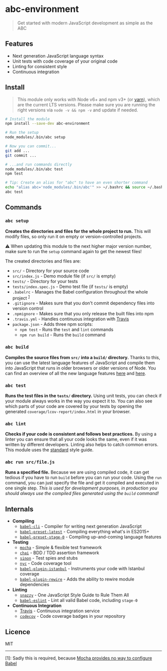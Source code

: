 # abc-environment

> Get started with modern JavaScript development as simple as the ABC

## Features

- Next generation JavaScript language syntax
- Unit tests with code coverage of your original code
- Linting for consistent style
- Continuous integration

## Install

> This module only works with Node v6+ and npm v3+ (or [yarn](https://github.com/yarnpkg/yarn)), which are the current LTS versions. Please make sure you are running the right versions via `node -v && npm -v` and update if needed.

```bash
# Install the module
npm install --save-dev abc-environment

# Run the setup
node_modules/.bin/abc setup

# Now you can commit...
git add ...
git commit ...

# ...and run commands directly
node_modules/.bin/abc test
npm test

# Tip: Create an alias for "abc" to have an even shorter command
echo "alias abc='node_modules/.bin/abc'" >> ~/.bashrc && source ~/.bashrc
abc test
```

## Commands

### `abc setup`

**Creates the directories and files for the whole project to run.** This will modify files, so only run it on empty or version-controlled projects.

⚠️ When updating this module to the next higher major version number, make sure to run the `setup` command again to get the newest files!

The created directories and files are:

- `src/` - Directory for your source code
- `src/index.js` - Demo module file (if `src/` is empty)
- `tests/` - Directory for your tests
- `tests/index.spec.js` - Demo test file (if `tests/` is empty)
- `.babelrc` - Manages the Babel configuration throughout the whole project <sup>[1](#footnote1)</sup>
- `.gitignore` - Makes sure that you don't commit dependency files into version control
- `.npmignore` - Makes sure that you only release the built files into npm
- `.travis.yml` - Handles continuous integration with [Travis](https://travis-ci.org/)
- `package.json` - Adds three npm scripts:
  - `npm test` - Runs the `test` and `lint` commands
  - `npm run build` - Runs the `build` command

### `abc build`

**Compiles the source files from `src/` into a `build/` directory.** Thanks to this, you can use the latest language features of JavaScript and compile them into JavaScript that runs in older browsers or older versions of Node. You can find an overview of all the new language features [here](https://babeljs.io/docs/plugins/preset-stage-0/) and [here](http://babeljs.io/docs/plugins/preset-latest/).

### `abc test`

**Runs the test files in the `tests/` directory.** Using unit tests, you can check if your module always works in the way you expect it to. You can also see which parts of your code are covered by your tests by opening the generated `coverage/lcov-report/index.html` in your browser.

### `abc lint`

**Checks if your code is consistent and follows best practices.** By using a linter you can ensure that all your code looks the same, even if it was written by different developers. Linting also helps to catch common errors. This module uses the [standard](http://standardjs.com/) style guide.

### `abc run src/file.js`

**Runs a specified file.** Because we are using compiled code, it can get tedious if you have to run `build` before you can run your code. Using the `run` command, you can just specify the file and get it compiled and executed in one single step. *This is used for development purposes, in production you should always use the compiled files generated using the `build` command!*

## Internals

- **Compiling**
  - [`babel-cli`](https://github.com/babel/babel) - Compiler for writing next generation JavaScript
  - [`babel-preset-latest`](https://github.com/babel/babel/tree/master/packages/babel-preset-latest) - Compiling everything what's in ES2015+
  - [`babel-preset-stage-0`](https://github.com/babel/babel/tree/master/packages/babel-preset-stage-0) - Compiling up-and-coming language features
- **Testing**
  - [`mocha`](https://github.com/mochajs/mocha) - Simple & flexible test framework
  - [`chai`](https://github.com/chaijs/chai) - BDD / TDD assertion framework
  - [`sinon`](https://github.com/sinonjs/sinon) - Test spies and stubs
  - [`nyc`](https://github.com/istanbuljs/nyc) - Code coverage tool
  - [`babel-plugin-istanbul`](https://github.com/istanbuljs/babel-plugin-istanbul) - Instruments your code with Istanbul coverage
  - [`babel-plugin-rewire`](https://github.com/speedskater/babel-plugin-rewire) - Adds the ability to rewire module dependencies
- **Linting**
  - [`snazzy`](https://github.com/feross/snazzy) - One JavaScript Style Guide to Rule Them All
  - [`babel-eslint`](https://github.com/babel/babel-eslint) - Lint all valid Babel code, including `stage-0`
- **Continuous Integration**
  - [Travis](https://travis-ci.org/) - Continuous integration service
  - [`codecov`](https://github.com/codecov/codecov-node) - Code coverage badges in your repository

## Licence

MIT

---

<a name="footnote1">[1]</a>: Sadly this is required, because [Mocha provides no way to configure Babel](http://jamesknelson.com/testing-in-es6-with-mocha-and-babel-6/)